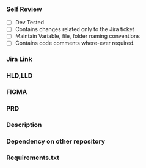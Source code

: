 ### Self Review
- [ ] Dev Tested
- [ ] Contains changes related only to the Jira ticket
- [ ] Maintain Variable, file, folder naming conventions
- [ ] Contains code comments where-ever required.

### Jira Link


### HLD,LLD


### FIGMA


### PRD


### Description


### Dependency on other repository


### Requirements.txt
